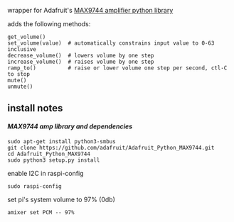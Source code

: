 wrapper for Adafruit's [MAX9744 amplifier python library](https://github.com/adafruit/Adafruit_Python_MAX9744)

adds the following methods:
```
get_volume()
set_volume(value)  # automatically constrains input value to 0-63 inclusive
decrease_volume()  # lowers volume by one step
increase_volume()  # raises volume by one step
ramp_to()          # raise or lower volume one step per second, ctl-C to stop
mute()
unmute()
```

## install notes

#### *MAX9744 amp library and dependencies*
```
sudo apt-get install python3-smbus
git clone https://github.com/adafruit/Adafruit_Python_MAX9744.git
cd Adafruit_Python_MAX9744
sudo python3 setup.py install
```
enable I2C in raspi-config
```
sudo raspi-config
```

set pi's system volume to 97% (0db)
```
amixer set PCM -- 97%
```
